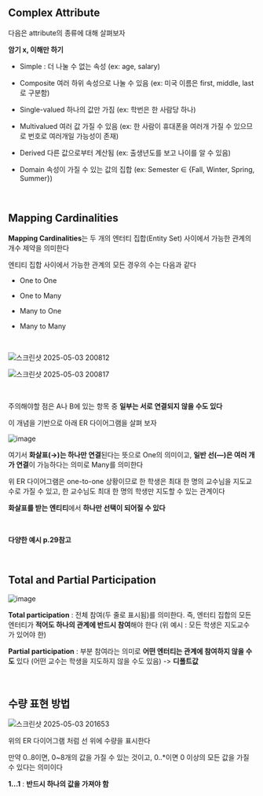 ## Complex Attribute

다음은 attribute의 종류에 대해 살펴보자

**암기 x, 이해만 하기**

- Simple : 더 나눌 수 없는 속성	(ex: age, salary)

- Composite	여러 하위 속성으로 나눌 수 있음 (ex: 미국 이름은 first, middle, last로 구분함)

- Single-valued	하나의 값만 가짐 (ex: 학번은 한 사람당 하나)

- Multivalued	여러 값 가질 수 있음	(ex: 한 사람이 휴대폰을 여러개 가질 수 있으므로 번호로 여러개일 가능성이 존재)

- Derived	다른 값으로부터 계산됨	(ex: 출생년도를 보고 나이를 알 수 있음)

- Domain	속성이 가질 수 있는 값의 집합	 (ex: Semester ∈ {Fall, Winter, Spring, Summer})

<br/>

## Mapping Cardinalities

**Mapping Cardinalities**는 두 개의 엔터티 집합(Entity Set) 사이에서 가능한 관계의 개수 제약을 의미한다 

엔티티 집합 사이에서 가능한 관계의 모든 경우의 수는 다음과 같다 

- One to One	

- One to Many	

- Many to One	

- Many to Many	

<br/>

![스크린샷 2025-05-03 200812](https://github.com/user-attachments/assets/f7fc46b9-395c-4c00-8ec0-07f659813c3b)

![스크린샷 2025-05-03 200817](https://github.com/user-attachments/assets/a1051505-58c3-4352-b110-74f0cbb6a366)

<br/>

주의해야할 점은 A나 B에 있는 항목 중 **일부는 서로 연결되지 않을 수도 있다**

이 개념을 기반으로 아래 ER 다이어그램을 살펴 보자 

![image](https://github.com/user-attachments/assets/e22563ab-65b0-4f4e-ab3e-7ce38fa45913)

여기서 **화살표(→)는 하나만 연결**된다는 뜻으로 One의 의미이고, **일반 선(—)은	여러 개가 연결**이 가능하다는 의미로 Many를 의미한다

위 ER 다이어그램은 one-to-one 상황이므로 한 학생은 최대 한 명의 교수님을 지도교수로 가질 수 있고, 한 교수님도 최대 한 명의 학생만 지도할 수 있는 관계이다 

**화살표를 받는 엔티티**에서 **하나만 선택이 되어질 수 있다**

<br/>

**다양한 예시 p.29참고**

<br/>

## Total and Partial Participation

![image](https://github.com/user-attachments/assets/4b773c06-f693-498b-a11b-adfb9d799578)

**Total participation** : 전체 참여(두 줄로 표시됨)를 의미한다. 즉, 엔터티 집합의 모든 엔터티가 **적어도 하나의 관계에 반드시 참여**해야 한다 (위 예시 : 모든 학생은 지도교수가 있어야 한)

**Partial participation** : 부분 참여라는 의미로 **어떤 엔터티는 관계에 참여하지 않을 수도** 있다 (어떤 교수는 학생을 지도하지 않을 수도 있음) -> **디폴트값**

<br/>

## 수량 표현 방법 

![스크린샷 2025-05-03 201653](https://github.com/user-attachments/assets/ac0a85be-1637-42c6-8916-f3acfcd4f204)

위의 ER 다이어그램 처럼 선 위에 수량을 표시한다 

만약 0..8이면, 0~8개의 값을 가질 수 있는 것이고, 0..*이면 0 이상의 모든 값을 가질 수 있다는 의미이다 

**1...1** : **반드시 하나의 값을 가져야 함**
















